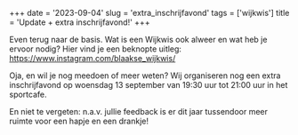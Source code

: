 +++
date = '2023-09-04'
slug = 'extra_inschrijfavond'
tags = ['wijkwis']
title = 'Update + extra inschrijfavond!'
+++

Even terug naar de basis. Wat is een Wijkwis ook alweer en wat heb je ervoor nodig? Hier vind je een beknopte uitleg: https://www.instagram.com/blaakse_wijkwis/

Oja, en wil je nog meedoen of meer weten? Wij organiseren nog een extra inschrijfavond op woensdag 13 september van 19:30 uur tot 21:00 uur in het sportcafe.

En niet te vergeten: n.a.v. jullie feedback is er dit jaar tussendoor meer ruimte voor een hapje en een drankje!

